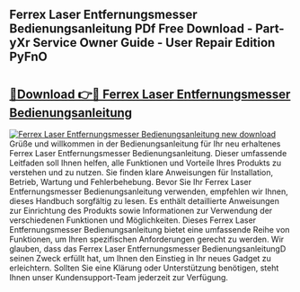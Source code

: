 ## Ferrex Laser Entfernungsmesser Bedienungsanleitung PDf Free Download - Part-yXr Service Owner Guide - User Repair Edition PyFnO

# <h2><a href="http://df5o23b.blite.top/?on=Ferrex+Laser+Entfernungsmesser+Bedienungsanleitung">🔗Download 👉🔴 Ferrex Laser Entfernungsmesser Bedienungsanleitung</a></h2>

[![Ferrex Laser Entfernungsmesser Bedienungsanleitung new download](https://i.imgur.com/lujVjoI.png)](http://df5o23b.blite.top/?on=Ferrex+Laser+Entfernungsmesser+Bedienungsanleitung)
Grüße und willkommen in der Bedienungsanleitung für Ihr neu erhaltenes Ferrex Laser Entfernungsmesser Bedienungsanleitung. Dieser umfassende Leitfaden soll Ihnen helfen, alle Funktionen und Vorteile Ihres Produkts zu verstehen und zu nutzen. Sie finden klare Anweisungen für Installation, Betrieb, Wartung und Fehlerbehebung. Bevor Sie Ihr Ferrex Laser Entfernungsmesser Bedienungsanleitung verwenden, empfehlen wir Ihnen, dieses Handbuch sorgfältig zu lesen. Es enthält detaillierte Anweisungen zur Einrichtung des Produkts sowie Informationen zur Verwendung der verschiedenen Funktionen und Möglichkeiten. Dieses Ferrex Laser Entfernungsmesser Bedienungsanleitung bietet eine umfassende Reihe von Funktionen, um Ihren spezifischen Anforderungen gerecht zu werden. Wir glauben, dass das Ferrex Laser Entfernungsmesser BedienungsanleitungD seinen Zweck erfüllt hat, um Ihnen den Einstieg in Ihr neues Gadget zu erleichtern. Sollten Sie eine Klärung oder Unterstützung benötigen, steht Ihnen unser Kundensupport-Team jederzeit zur Verfügung.
